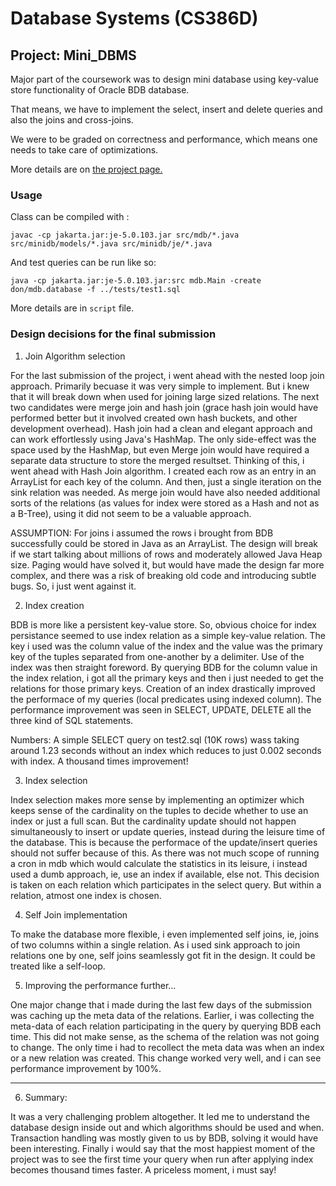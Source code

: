 Database Systems (CS386D) 
=========================

## Project: Mini_DBMS

Major part of the coursework was to design mini database using key-value store functionality of Oracle BDB database.

That means, we have to implement the select, insert and delete queries and also the joins and cross-joins.

We were to be graded on correctness and performance, which means one needs to take care of optimizations.

More details are on [the project page.](http://www.cs.utexas.edu/users/dsb/cs386d/Projects/Projects2-4.html)


### Usage

Class can be compiled with :

```
javac -cp jakarta.jar:je-5.0.103.jar src/mdb/*.java src/minidb/models/*.java src/minidb/je/*.java
```

And test queries can be run like so:

```
java -cp jakarta.jar:je-5.0.103.jar:src mdb.Main -create don/mdb.database -f ../tests/test1.sql
```

More details are in `script` file.

### Design decisions for the final submission

1) Join Algorithm selection

For the last submission of the project, i went ahead with the nested loop join approach. Primarily becuase it was very simple to implement. But i knew that it will break down when used for joining large sized relations. The next two candidates were merge join and hash join (grace hash join would have performed better but it involved created own hash buckets, and other development overhead). Hash join had a clean and elegant approach and can work effortlessly using Java's HashMap. The only side-effect was the space used by the HashMap, but even Merge join would have required a separate data structure to store the merged resultset. Thinking of this, i went ahead with Hash Join algorithm. I created each row as an entry in an ArrayList for each key of the column. And then, just a single iteration on the sink relation was needed. As merge join would have also needed additional sorts of the relations (as values for index were stored as a Hash and not as a B-Tree), using it did not seem to be a valuable approach.

ASSUMPTION: For joins i assumed the rows i brought from BDB successfully could be stored in Java as an ArrayList. The design will break if we start talking about millions of rows and moderately allowed Java Heap size. Paging would have solved it, but would have made the design far more complex, and there was a risk of breaking old code and introducing subtle bugs. So, i just went against it.
    
2) Index creation

BDB is more like a persistent key-value store. So, obvious choice for index persistance seemed to use index relation as a simple key-value relation. The key i used was the column value of the index and the value was the primary key of the tuples separated from one-another by a delimiter. Use of the index was then straight foreword. By querying BDB for the column value in the index relation, i got all the primary keys and then i just needed to get the relations for those primary keys. Creation of an index drastically improved the performace of my queries (local predicates using indexed column). The performance improvement was seen in SELECT, UPDATE, DELETE all the three kind of SQL statements.

Numbers: A simple SELECT query on test2.sql (10K rows) wass taking around 1.23 seconds without an index which reduces to just 0.002 seconds with index. A thousand times improvement!

3) Index selection

Index selection makes more sense by implementing an optimizer which keeps sense of the cardinality on the tuples to decide whether to use an index or just a full scan. But the cardinality update should not happen simultaneously to insert or update queries, instead during the leisure time of the database. This is because the performace of the update/insert queries should not suffer because of this. As there was not much scope of running a cron in mdb which would calculate the statistics in its leisure, i instead used a dumb approach, ie, use an index if available, else not. This decision is taken on each relation which participates in the select query. But within a relation, atmost one index is chosen.

4) Self Join implementation

To make the database more flexible, i even implemented self joins, ie, joins of two columns within a single relation. As i used sink approach to join relations one by one, self joins seamlessly got fit in the design. It could be treated like a self-loop.

5) Improving the performance further...

One major change that i made during the last few days of the submission was caching up the meta data of the relations. Earlier, i was collecting the meta-data of each relation participating in the query by querying BDB each time. This did not make sense, as the schema of the relation was not going to change. The only time i had to recollect the meta data was when an index or a new relation was created. This change worked very well, and i can see performance improvement by 100%.

---

6) Summary:

It was a very challenging problem altogether. It led me to understand the database design inside out and which algorithms should be used and when. Transaction handling was mostly given to us by BDB, solving it would have been interesting. Finally i would say that the most happiest moment of the project was to see the first time your query when run after applying index becomes thousand times faster. A priceless moment, i must say!

